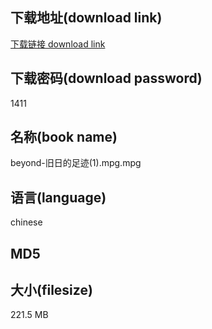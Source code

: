 ## 下载地址(download link)
[下载链接 download link](https://voluble-croquembouche-d321dc.netlify.app/?s=beyond-%E6%97%A7%E6%97%A5%E7%9A%84%E8%B6%B3%E8%BF%B9%281%29.mpg)

## 下载密码(download password)
1411

## 名称(book name)
beyond-旧日的足迹(1).mpg.mpg

## 语言(language)
chinese

## MD5


## 大小(filesize)
221.5 MB
